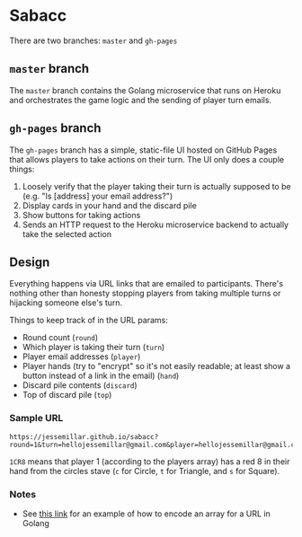 # Sabacc

There are two branches: `master` and `gh-pages`

## `master` branch

The `master` branch contains the Golang microservice that runs on Heroku and orchestrates the game logic and the sending of player turn emails.

## `gh-pages` branch

The `gh-pages` branch has a simple, static-file UI hosted on GitHub Pages that allows players to take actions on their turn. The UI only does a couple things:

1. Loosely verify that the player taking their turn is actually supposed to be (e.g. "Is [address] your email address?")
1. Display cards in your hand and the discard pile
1. Show buttons for taking actions
1. Sends an HTTP request to the Heroku microservice backend to actually take the selected action

## Design

Everything happens via URL links that are emailed to participants. There's nothing other than honesty stopping players from taking multiple turns or hijacking someone else's turn.

Things to keep track of in the URL params:

- Round count (`round`)
- Which player is taking their turn (`turn`)
- Player email addresses (`player`)
- Player hands (try to "encrypt" so it's not easily readable; at least show a button instead of a link in the email) (`hand`)
- Discard pile contents (`discard`)
- Top of discard pile (`top`)

### Sample URL

```
https://jessemillar.github.io/sabacc?round=1&turn=hellojessemillar@gmail.com&player=hellojessemillar@gmail.com&player=test@test.com...
```

`1CR8` means that player 1 (according to the players array) has a red 8 in their hand from the circles stave (`c` for Circle, `t` for Triangle, and `s` for Square).

### Notes

- See [this link](https://golang.org/pkg/net/url/#example_Values) for an example of how to encode an array for a URL in Golang
